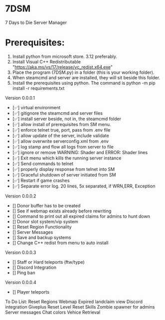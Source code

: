 # 7DSM
7 Days to Die Server Manager

# Prerequisites:
1. Install python from microsoft store. 3.12 preferably.  
2. Install Visual C++ Redistributable "https://aka.ms/vs/17/release/vc_redist.x64.exe"  
3. Place the program (7DSM.py) in a folder (this is your working folder).
4. When steamcmd and server are installed, they will sit beside this folder.
5. Install the prerequisites using python. The command is python -m pip install -r requirements.txt

Version 0.0.0.1
- [✅] virtual environment
- [✅] gitignore the steamcmd and server files
- [✅] install server beside, not in, the steamcmd folder
- [✅] allow install of prerequisites from SM menu.
- [✅] enforce telnet true, port, pass from .env file
- [✅] allow update of the server, include validate
- [✅] allow overwrite serverconfig.xml from .env
- [✅] log stamp and flow all logs from server to file
- [✅] ignore or remove WARNING: Shader and ERROR: Shader lines
- [✅] Exit menu which kills the running server instance
- [✅] Send commands to telnet
- [✅] properly display response from telnet into SM
- [✅] Graceful shutdown of server initiated from SM
- [✅] Restart if game crashes
- [✅] Separate error log. 20 lines, 5x separated, if WRN,ERR, Exception

Version 0.0.0.2
- [] Donor buffer has to be created
- [] See if webmap exists already before rewriting
- [] Command to print out all expired claims for admins to hunt down
- [] Donor slot system/vip system
- [] Reset Region Functionality
- [] Server Messages
- [] Save and backup systems
- [] Change C++ redist from menu to auto install


Version 0.0.0.3
- [] Staff or Hard teleports (ftw/type)
- [] Discord Integration
- [] Ping ban

Version 0.0.0.4
- [] Player teleports


To Do List:
Reset Regions
Webmap
Expired landclaim view
Discord integration
Giveplus
Reset Level
Reset Skills
Zombie spawner for admins
Server messages
Chat colors
Vehice Retrieval